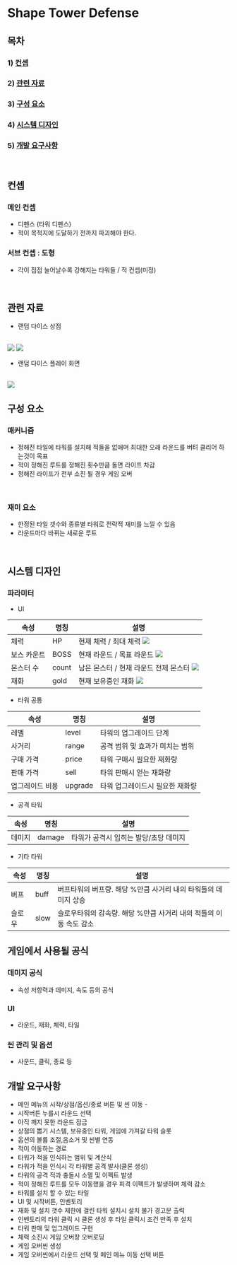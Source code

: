 # Shape Tower Defense

## 목차
### 1) [컨셉](#컨셉)
### 2) [관련 자료](#관련-자료)
### 3) [구성 요소](#구성-요소)
### 4) [시스템 디자인](#시스템-디자인)
### 5) [개발 요구사항](#개발-요구사항)
<br>

## 컨셉
### 메인 컨셉
- 디펜스 (타워 디펜스)
- 적이 목적지에 도달하기 전까지 파괴해야 한다.
### 서브 컨셉 : 도형
- 각이 점점 늘어날수록 강해지는 타워들 / 적 컨셉(미정)

<br>

## 관련 자료
- 랜덤 다이스 상점
<br>
<img src="./img/store1.jpeg"> 
<img src="./img/store2.png">
<br>

- 랜덤 다이스 플레이 화면
<br>
<img src="./img/battle_scene1.png">
<br>

## 구성 요소
### 매커니즘
- 정해진 타일에 타워를 설치해 적들을 없애며 최대한 오래 라운드를 버텨 클리어 하는것이 목표
- 적이 정해진 루트를 정해진 횟수만큼 돌면 라이프 차감
- 정해진 라이프가 전부 소진 될 경우 게임 오버
<br>

### 재미 요소
- 한정된 타일 갯수와 종류별 타워로 전략적 재미를 느낄 수 있음
- 라운드마다 바뀌는 새로운 루트
<br>


## 시스템 디자인
### 파라미터
- UI

속성 | 명칭 | 설명
---- | ---- | ----
체력 | HP | 현재 체력 / 최대 체력 <img src="./img/HP.PNG">
보스 카운트 | BOSS | 현재 라운드 / 목표 라운드 <img src="./img/보스 카운트.PNG">
몬스터 수 | count | 남은 몬스터 / 현재 라운드 전체 몬스터 <img src="./img/남은 몬스터 수.PNG">
재화 | gold | 현재 보유중인 재화 <img src="./img/재화.PNG">


- 타워 공통

속성 | 명칭 | 설명
---- | ---- | ----
레벨 | level | 타워의 업그레이드 단계
사거리 | range | 공격 범위 및 효과가 미치는 범위
구매 가격 | price | 타워 구매시 필요한 재화량
판매 가격 | sell | 타워 판매시 얻는 재화량
업그레이드 비용 | upgrade | 타워 업그레이드시 필요한 재화량

- 공격 타워

속성 | 명칭 | 설명
---- | ---- | ----
데미지 | damage | 타워가 공격시 입히는 발당/초당 데미지

- 기타 타워

속성 | 명칭 | 설명
---- | ---- | ----
버프 | buff | 버프타워의 버프량. 해당 %만큼 사거리 내의 타워들의 데미지 상승
슬로우 | slow | 슬로우타워의 감속량. 해당 %만큼 사거리 내의 적들의 이동 속도 감소


## 게임에서 사용될 공식

### 데미지 공식
- 속성 저항력과 데미지, 속도 등의 공식
### UI
- 라운드, 재화, 체력, 타일
### 씬 관리 및 옵션
- 사운드, 클릭, 종료 등

## 개발 요구사항
- 메인 메뉴의 시작/상점/옵션/종료 버튼 및 씬 이동 -
- 시작버튼 누를시 라운드 선택
- 아직 깨지 못한 라운드 잠금
- 상점의 뽑기 시스템, 보유중인 타워, 게임에 가져갈 타워 슬롯
- 옵션의 볼륨 조절,음소거 및 씬별 연동
- 적이 이동하는 경로
- 타워가 적을 인식하는 범위 및 계산식
- 타워가 적을 인식시 각 타워별 공격 발사(클론 생성)
- 타워의 공격 적과 충돌시 소멸 및 이펙트 발생
- 적이 정해진 루트를 모두 이동했을 경우 피격 이펙트가 발생하며 체력 감소
- 타워를 설치 할 수 있는 타일
- UI 및 시작버튼, 인벤토리
- 재화 및 설치 갯수 제한에 걸린 타워 설치시 설치 불가 경고문 출력
- 인벤토리의 타워 클릭 시 클론 생성 후 타일 클릭시 조건 만족 후 설치
- 타워 판매 및 업그레이드 구현
- 체력 소진시 게임 오버창 오버로딩
- 게임 오버씬 생성
- 게임 오버씬에서 라운드 선택 및 메인 메뉴 이동 선택 버튼
